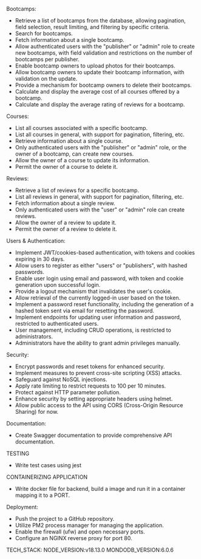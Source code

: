 Bootcamps:

- Retrieve a list of bootcamps from the database, allowing pagination, field selection, result limiting, and filtering by specific criteria.
- Search for bootcamps.
- Fetch information about a single bootcamp.
- Allow authenticated users with the "publisher" or "admin" role to create new bootcamps, with field validation and restrictions on the number of bootcamps per publisher.
- Enable bootcamp owners to upload photos for their bootcamps.
- Allow bootcamp owners to update their bootcamp information, with validation on the update.
- Provide a mechanism for bootcamp owners to delete their bootcamps.
- Calculate and display the average cost of all courses offered by a bootcamp.
- Calculate and display the average rating of reviews for a bootcamp.

Courses:

- List all courses associated with a specific bootcamp.
- List all courses in general, with support for pagination, filtering, etc.
- Retrieve information about a single course.
- Only authenticated users with the "publisher" or "admin" role, or the owner of a bootcamp, can create new courses.
- Allow the owner of a course to update its information.
- Permit the owner of a course to delete it.

Reviews:

- Retrieve a list of reviews for a specific bootcamp.
- List all reviews in general, with support for pagination, filtering, etc.
- Fetch information about a single review.
- Only authenticated users with the "user" or "admin" role can create reviews.
- Allow the owner of a review to update it.
- Permit the owner of a review to delete it.

Users & Authentication:

- Implement JWT/cookies-based authentication, with tokens and cookies expiring in 30 days.
- Allow users to register as either "users" or "publishers", with hashed passwords.
- Enable user login using email and password, with token and cookie generation upon successful login.
- Provide a logout mechanism that invalidates the user's cookie.
- Allow retrieval of the currently logged-in user based on the token.
- Implement a password reset functionality, including the generation of a hashed token sent via email for resetting the password.
- Implement endpoints for updating user information and password, restricted to authenticated users.
- User management, including CRUD operations, is restricted to administrators.
- Administrators have the ability to grant admin privileges manually.

Security:

- Encrypt passwords and reset tokens for enhanced security.
- Implement measures to prevent cross-site scripting (XSS) attacks.
- Safeguard against NoSQL injections.
- Apply rate limiting to restrict requests to 100 per 10 minutes.
- Protect against HTTP parameter pollution.
- Enhance security by setting appropriate headers using helmet.
- Allow public access to the API using CORS (Cross-Origin Resource Sharing) for now.

Documentation:

- Create Swagger documentation to provide comprehensive API documentation.

TESTING

- Write test cases using jest

CONTAINERIZING APPLICATION

- Write docker file for backend, build a image and run it in a container mapping it to a PORT.

Deployment:

- Push the project to a GitHub repository.
- Utilize PM2 process manager for managing the application.
- Enable the firewall (ufw) and open necessary ports.
- Configure an NGINX reverse proxy for port 80.

TECH_STACK:
NODE_VERSION:v18.13.0
MONDODB_VERSION:6.0.6

